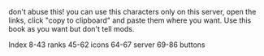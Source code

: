 don't abuse this!
you can use this characters only on this server, open the links, click "copy to clipboard" and paste them where you want.
Use this book as you want but don't tell mods.

Index
8-43 ranks
45-62 icons
64-67 server
69-86 buttons
